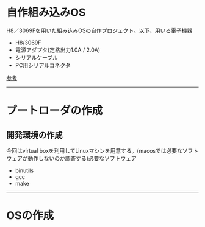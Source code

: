 # 自作組み込みOS
H8／3069Fを用いた組み込みOSの自作プロジェクト。以下、用いる電子機器
- H8/3069F
- 電源アダプタ(定格出力1.0A / 2.0A)
- シリアルケーブル
- PC用シリアルコネクタ

[参考](http://kozos.jp/books/makeos/)

* * *

# ブートローダの作成

## 開発環境の作成
今回はvirtual boxを利用してLinuxマシンを用意する。(macosでは必要なソフトウェアが動作しないのか調査する)必要なソフトウェア
- binutils
- gcc
- make
* * * 

# OSの作成
